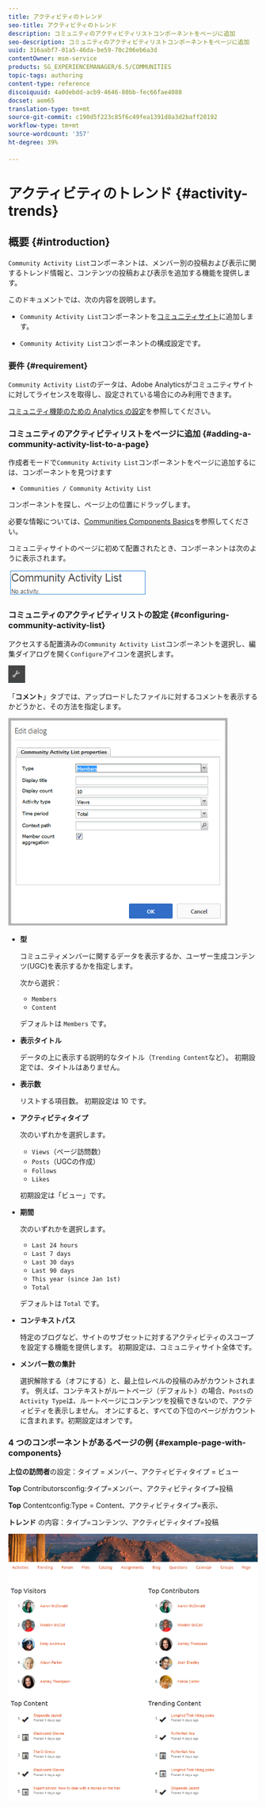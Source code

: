 ```yaml
---
title: アクティビティのトレンド
seo-title: アクティビティのトレンド
description: コミュニティのアクティビティリストコンポーネントをページに追加
seo-description: コミュニティのアクティビティリストコンポーネントをページに追加
uuid: 316aabf7-01a5-46da-be59-70c206eb6a3d
contentOwner: msm-service
products: SG_EXPERIENCEMANAGER/6.5/COMMUNITIES
topic-tags: authoring
content-type: reference
discoiquuid: 4a0debdd-acb9-4646-80bb-fec66fae4088
docset: aem65
translation-type: tm+mt
source-git-commit: c190d5f223c85f6c49fea1391d8a3d2baff20192
workflow-type: tm+mt
source-wordcount: '357'
ht-degree: 39%

---
```



# アクティビティのトレンド {#activity-trends}

## 概要 {#introduction}

`Community Activity List`コンポーネントは、メンバー別の投稿および表示に関するトレンド情報と、コンテンツの投稿および表示を追加する機能を提供します。

このドキュメントでは、次の内容を説明します。

* `Community Activity List`コンポーネントを[コミュニティサイト](/help/communities/overview.md#community-sites)に追加します。

* `Community Activity List`コンポーネントの構成設定です。

### 要件 {#requirement}

`Community Activity List`のデータは、Adobe Analyticsがコミュニティサイトに対してライセンスを取得し、設定されている場合にのみ利用できます。

[コミュニティ機能のための Analytics の設定](/help/communities/analytics.md)を参照してください。

### コミュニティのアクティビティリストをページに追加  {#adding-a-community-activity-list-to-a-page}

作成者モードで`Community Activity List`コンポーネントをページに追加するには、コンポーネントを見つけます

* `Communities / Community Activity List`

コンポーネントを探し、ページ上の位置にドラッグします。

必要な情報については、[Communities Components Basics](/help/communities/basics.md)を参照してください。

コミュニティサイトのページに初めて配置されたとき、コンポーネントは次のように表示されます。

![地域アクティビティ](assets/community-activity.png)

### コミュニティのアクティビティリストの設定  {#configuring-community-activity-list}

アクセスする配置済みの`Community Activity List`コンポーネントを選択し、編集ダイアログを開く`Configure`アイコンを選択します。

![設定](assets/configure-new.png)

「**コメント**」タブでは、アップロードしたファイルに対するコメントを表示するかどうかと、その方法を指定します。

![プロパティ](assets/activity-list-properties.png)

* **型**

   コミュニティメンバーに関するデータを表示するか、ユーザー生成コンテンツ(UGC)を表示するかを指定します。

   次から選択：

   * `Members`
   * `Content`

   デフォルトは `Members` です。

* **表示タイトル**

   データの上に表示する説明的なタイトル（`Trending Content`など）。
初期設定では、タイトルはありません。

* **表示数**

   リストする項目数。
初期設定は 10 です。

* **アクティビティタイプ**

   次のいずれかを選択します。

   * `Views`（ページ訪問数）
   * `Posts`（UGCの作成）
   * `Follows`
   * `Likes`

   初期設定は「ビュー」です。

* **期間**

   次のいずれかを選択します。

   * `Last 24 hours`
   * `Last 7 days`
   * `Last 30 days`
   * `Last 90 days`
   * `This year (since Jan 1st)`
   * `Total`

   デフォルトは `Total` です。

* **コンテキストパス**

   特定のブログなど、サイトのサブセットに対するアクティビティのスコープを設定する機能を提供します。
初期設定は、コミュニティサイト全体です。

* **メンバー数の集計**

   選択解除する（オフにする）と、最上位レベルの投稿のみがカウントされます。 例えば、コンテキストがルートページ（デフォルト）の場合、`Posts`の`Activity Type`は、ルートページにコンテンツを投稿できないので、アクティビティを表示しません。 オンにすると、すべての下位のページがカウントに含まれます。初期設定はオンです。

### 4 つのコンポーネントがあるページの例 {#example-page-with-components}

**上位の訪問者**&#x200B;の設定：タイプ = メンバー、アクティビティタイプ = ビュー

**Top** Contributorsconfig:タイプ=メンバー、アクティビティタイプ=投稿

**Top** Contentconfig:Type = Content、アクティビティタイプ=表示、

**トレンド** の内容：タイプ=コンテンツ、アクティビティタイプ=投稿

![コンポーネント](assets/activity-list-components.png)

